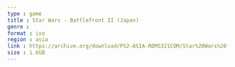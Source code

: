 ```yaml
---
type : game
title : Star Wars - Battlefront II (Japan)
genre : 
format : iso
region : asia
link : https://archive.org/download/PS2-ASIA-ROMS321COM/Star%20Wars%20-%20Battlefront%20II%20%28Japan%29.7z
size : 1.6GB
---
```

